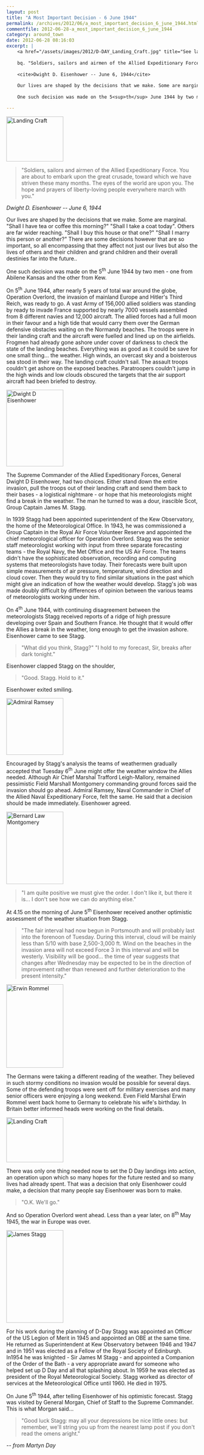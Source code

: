 ```yaml
---
layout: post
title: "A Most Important Decision - 6 June 1944"
permalink: /archives/2012/06/a_most_important_decision_6_june_1944.html
commentfile: 2012-06-28-a_most_important_decision_6_june_1944
category: around_town
date: 2012-06-28 08:16:03
excerpt: |
    <a href="/assets/images/2012/D-DAY_Landing_Craft.jpg" title="See larger version of - Landing Craft"><img src="/assets/images/2012/D-DAY_Landing_Craft_thumb.jpg" width="150" height="118" alt="Landing Craft" class="photo right" /></a>
    
    bq. "Soldiers, sailors and airmen of the Allied Expeditionary Force. You are about to embark upon the great crusade, toward which we have striven these many months. The eyes of the world are upon you. The hope and prayers of liberty-loving people everywhere march with you."
    
    <cite>Dwight D. Eisenhower -- June 6, 1944</cite>
    
    Our lives are shaped by the decisions that we make. Some are marginal. "Shall I have tea or coffee this morning?" "Shall I take a coat today". Others are far wider reaching. "Shall I buy this house or that one?" "Shall I marry this person or another?" There are some decisions however that are so important, so all encompassing that they affect not just our lives but also the lives of others and their children and grand children and their overall destinies far into the future..
    
    One such decision was made on the 5<sup>th</sup> June 1944 by two men - one from Abilene Kansas and the other from Kew.

---
```


<a href="/assets/images/2012/D-DAY_Landing_Craft.jpg" title="See larger version of - Landing Craft"><img src="/assets/images/2012/D-DAY_Landing_Craft_thumb.jpg" width="150" height="118" alt="Landing Craft" class="photo right" /></a>

> "Soldiers, sailors and airmen of the Allied Expeditionary Force. You are about to embark upon the great crusade, toward which we have striven these many months. The eyes of the world are upon you. The hope and prayers of liberty-loving people everywhere march with you."

<cite>Dwight D. Eisenhower -- June 6, 1944</cite>

Our lives are shaped by the decisions that we make. Some are marginal. "Shall I have tea or coffee this morning?" "Shall I take a coat today". Others are far wider reaching. "Shall I buy this house or that one?" "Shall I marry this person or another?" There are some decisions however that are so important, so all encompassing that they affect not just our lives but also the lives of others and their children and grand children and their overall destinies far into the future..

One such decision was made on the 5<sup>th</sup> June 1944 by two men - one from Abilene Kansas and the other from Kew.

On 5<sup>th</sup> June 1944, after nearly 5 years of total war around the globe, Operation Overlord, the invasion of mainland Europe and Hitler's Third Reich, was ready to go. A vast Army of 156,000 allied soldiers was standing by ready to invade France supported by nearly 7000 vessels assembled from 8 different navies and 12,000 aircraft. The allied forces had a full moon in their favour and a high tide that would carry them over the German defensive obstacles waiting on the Normandy beaches. The troops were in their landing craft and the aircraft were fuelled and lined up on the airfields. Frogmen had already gone ashore under cover of darkness to check the state of the landing beaches. Everything was as good as it could be save for one small thing... the weather. High winds, an overcast sky and a boisterous sea stood in their way. The landing craft couldn't sail. The assault troops couldn't get ashore on the exposed beaches. Paratroopers couldn't jump in the high winds and low clouds obscured the targets that the air support aircraft had been briefed to destroy.

<a href="/assets/images/2012/D-DAY_Dwight_D_Eisenhower.jpg" title="See larger version of - Dwight D Eisenhower"><img src="/assets/images/2012/D-DAY_Dwight_D_Eisenhower_thumb.jpg" width="150" height="201" alt="Dwight D Eisenhower" class="photo right" /></a>

The Supreme Commander of the Allied Expeditionary Forces, General Dwight D Eisenhower, had two choices. Either stand down the entire invasion, pull the troops out of their landing craft and send them back to their bases - a logistical nightmare - or hope that his meteorologists might find a break in the weather. The man he turned to was a dour, irascible Scot, Group Captain James M. Stagg.

In 1939 Stagg had been appointed superintendent of the Kew Observatory, the home of the Meteorological Office. In 1943, he was commissioned a Group Captain in the Royal Air Force Volunteer Reserve and appointed the chief meteorological officer for Operation Overlord. Stagg was the senior staff meteorologist working with input from three separate forecasting teams - the Royal Navy, the Met Office and the US Air Force. The teams didn't have the sophisticated observation, recording and computing systems that meteorologists have today. Their forecasts were built upon simple measurements of air pressure, temperature, wind direction and cloud cover. Then they would try to find similar situations in the past which might give an indication of how the weather would develop. Stagg's job was made doubly difficult by differences of opinion between the various teams of meteorologists working under him.

On 4<sup>th</sup> June 1944, with continuing disagreement between the meteorologists Stagg received reports of a ridge of high pressure developing over Spain and Southern France. He thought that it would offer the Allies a break in the weather, long enough to get the invasion ashore. Eisenhower came to see Stagg.

> "What did you think, Stagg?"
>  "I hold to my forecast, Sir, breaks after dark tonight."
> 
 Eisenhower clapped Stagg on the shoulder,

> "Good. Stagg. Hold to it."

Eisenhower exited smiling.

<a href="/assets/images/2012/D-DAY_Admiral_Ramsey.jpg" title="See larger version of - Admiral Ramsey"><img src="/assets/images/2012/D-DAY_Admiral_Ramsey_thumb.jpg" width="150" height="149" alt="Admiral Ramsey" class="photo right" /></a>

Encouraged by Stagg's analysis the teams of weathermen gradually accepted that Tuesday 6<sup>th</sup> June might offer the weather window the Allies needed. Although Air Chief Marshal Trafford Leigh-Mallory, remained pessimistic Field Marshall Montgomery commanding ground forces said the invasion should go ahead. Admiral Ramsey, Naval Commander in Chief of the Allied Naval Expeditionary Force, felt the same. He said that a decision should be made immediately. Eisenhower agreed.

<a href="/assets/images/2012/D-DAY_Bernard_Law_Montgomery.jpg" title="See larger version of - Bernard Law Montgomery"><img src="/assets/images/2012/D-DAY_Bernard_Law_Montgomery_thumb.jpg" width="150" height="190" alt="Bernard Law Montgomery" class="photo right" /></a>

> "I am quite positive we must give the order. I don't like it, but there it is... I don't see how we can do anything else."

At 4.15 on the morning of June 5<sup>th</sup> Eisenhower received another optimistic assessment of the weather situation from Stagg.

> "The fair interval had now begun in Portsmouth and will probably last into the forenoon of Tuesday. During this interval, cloud will be mainly less than 5/10 with base 2,500-3,000 ft. Wind on the beaches in the invasion area will not exceed Force 3 in this interval and will be westerly. Visibility will be good... the time of year suggests that changes after Wednesday may be expected to be in the direction of improvement rather than renewed and further deterioration to the present intensity."

<a href="/assets/images/2012/D-DAY_Erwin_Rommel.jpg" title="See larger version of - Erwin Rommel"><img src="/assets/images/2012/D-DAY_Erwin_Rommel_thumb.jpg" width="150" height="219" alt="Erwin Rommel" class="photo right" /></a>

The Germans were taking a different reading of the weather. They believed in such stormy conditions no invasion would be possible for several days. Some of the defending troops were sent off for military exercises and many senior officers were enjoying a long weekend. Even Field Marshal Erwin Rommel went back home to Germany to celebrate his wife's birthday. In Britain better informed heads were working on the final details.

<a href="/assets/images/2012/D-DAY_Landing_Craft.jpg" title="See larger version of - Landing Craft"><img src="/assets/images/2012/D-DAY_Landing_Craft_thumb.jpg" width="150" height="118" alt="Landing Craft" class="photo right" /></a>

There was only one thing needed now to set the D Day landings into action, an operation upon which so many hopes for the future rested and so many lives had already spent. That was a decision that only Eisenhower could make, a decision that many people say Eisenhower was born to make.

> "O.K. We'll go."

And so Operation Overlord went ahead. Less than a year later, on 8<sup>th</sup> May 1945, the war in Europe was over.

<div markdown="1" class="box">
<a href="/assets/images/2012/D-DAY_James_Stagg.jpg" title="See larger version of - James Stagg"><img src="/assets/images/2012/D-DAY_James_Stagg_thumb.jpg" width="150" height="243" alt="James Stagg" class="photo left" /></a>

For his work during the planning of D-Day Stagg was appointed an Officer of the US Legion of Merit in 1945 and appointed an OBE at the same time. He returned as Superintendent at Kew Observatory between 1946 and 1947 and in 1951 was elected as a Fellow of the Royal Society of Edinburgh. In1954 he was knighted - Sir James M Stagg - and appointed a Companion of the Order of the Bath - a very appropriate award for someone who helped set up D Day and all that splashing about. In 1959 he was elected as president of the Royal Meteorological Society. Stagg worked as director of services at the Meteorological Office until 1960. He died in 1975.

</div>
On June 5<sup>th</sup> 1944, after telling Eisenhower of his optimistic forecast. Stagg was visited by General Morgan, Chief of Staff to the Supreme Commander. This is what Morgan said...

> "Good luck Stagg: may all your depressions be nice little ones: but remember, we'll string you up from the nearest lamp post if you don't read the omens aright."

<cite>-- from Martyn Day</cite>
